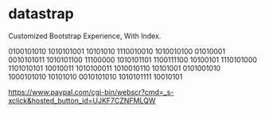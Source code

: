 datastrap
=========

Customized Bootstrap Experience, With Index.


0100101010 1010101001 10101010 1110010010 1010010100 01010001 0010101011 1010101100 11100000 1010101101 1100111100 10100101 1110101000 1101010101 10010011 1010100011 1010010110 10101001 0101001010 1000101010 10101010 0010101010 1010101111 10010101

https://www.paypal.com/cgi-bin/webscr?cmd=_s-xclick&hosted_button_id=UJKF7CZNFMLQW
